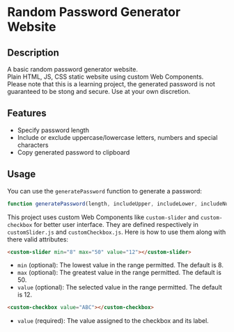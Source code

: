 # Random Password Generator Website

## **Description**

A basic random password generator website.<br>
Plain HTML, JS, CSS static website using custom Web Components.<br>
Please note that this is a learning project, the generated password is not guaranteed to be stong and secure. Use at your own discretion.

## **Features**
- Specify password length
- Include or exclude uppercase/lowercase letters, numbers and special characters
- Copy generated password to clipboard

## **Usage**

You can use the `generatePassword` function to generate a password:

```javascript
function generatePassword(length, includeUpper, includeLower, includeNumbers, includeSpecial)
```

This project uses custom Web Components like `custom-slider` and `custom-checkbox` for better user interface.
They are defined respectively in `customSlider.js` and `customCheckbox.js`. Here is how to use them along with there valid attributes:<br>
```html
<custom-slider min="8" max="50" value="12"></custom-slider>
```
- `min` (optional): The lowest value in the range permitted. The default is 8.
- `max` (optional): The greatest value in the range permitted. The default is 50.
- `value` (optional): The selected value in the range permitted. The default is 12.

```html
<custom-checkbox value="ABC"></custom-checkbox>
```
- `value` (required): The value assigned to the checkbox and its label.
